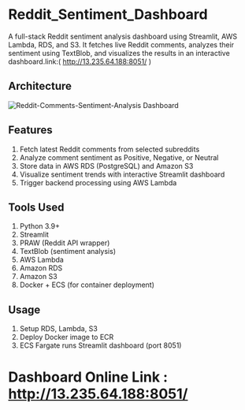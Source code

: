 # Reddit_Sentiment_Dashboard
A full-stack Reddit sentiment analysis dashboard using Streamlit, AWS Lambda, RDS, and S3. It fetches live Reddit comments, analyzes their sentiment using TextBlob, and visualizes the results in an interactive dashboard.link:( http://13.235.64.188:8051/ )

## Architecture 
![Reddit-Comments-Sentiment-Analysis Dashboard](https://github.com/user-attachments/assets/70ecc9c5-792b-498d-8941-eb619885d477)

## Features

1) Fetch latest Reddit comments from selected subreddits
2) Analyze comment sentiment as Positive, Negative, or Neutral
3) Store data in AWS RDS (PostgreSQL) and Amazon S3
4) Visualize sentiment trends with interactive Streamlit dashboard
5) Trigger backend processing using AWS Lambda

## Tools Used

1) Python 3.9+
2) Streamlit
3) PRAW (Reddit API wrapper)
4) TextBlob (sentiment analysis)
5) AWS Lambda
6) Amazon RDS
7) Amazon S3
8) Docker + ECS (for container deployment)


## Usage

1. Setup RDS, Lambda, S3
2. Deploy Docker image to ECR
3. ECS Fargate runs Streamlit dashboard (port 8051)

# Dashboard Online Link : http://13.235.64.188:8051/
